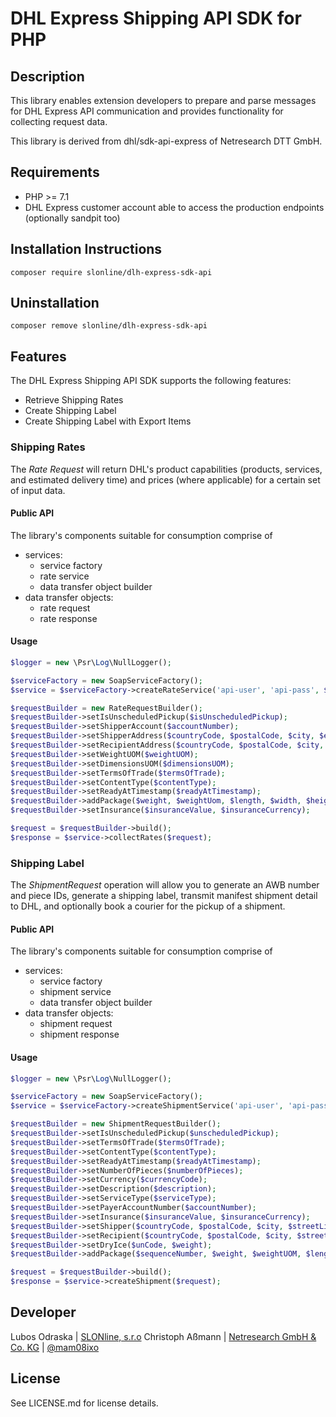 # DHL Express Shipping API SDK for PHP

## Description

This library enables extension developers to prepare and parse messages for
DHL Express API communication and provides functionality for collecting request
data.

This library is derived from dhl/sdk-api-express of Netresearch DTT GmbH.

## Requirements

* PHP >= 7.1
* DHL Express customer account able to access the production endpoints (optionally sandpit too)

## Installation Instructions

```shell
composer require slonline/dlh-express-sdk-api
```

## Uninstallation

```shell
composer remove slonline/dlh-express-sdk-api
```

## Features

The DHL Express Shipping API SDK supports the following features:

* Retrieve Shipping Rates
* Create Shipping Label
* Create Shipping Label with Export Items

### Shipping Rates

The _Rate Request_ will return DHL's product capabilities (products, services,
and estimated delivery time) and prices (where applicable) for a certain set of
input data.

#### Public API

The library's components suitable for consumption comprise of

* services:
  * service factory
  * rate service
  * data transfer object builder
* data transfer objects:
  * rate request
  * rate response

#### Usage

```php
$logger = new \Psr\Log\NullLogger();

$serviceFactory = new SoapServiceFactory();
$service = $serviceFactory->createRateService('api-user', 'api-pass', $logger);

$requestBuilder = new RateRequestBuilder();
$requestBuilder->setIsUnscheduledPickup($isUnscheduledPickup);
$requestBuilder->setShipperAccount($accountNumber);
$requestBuilder->setShipperAddress($countryCode, $postalCode, $city, $etc);
$requestBuilder->setRecipientAddress($countryCode, $postalCode, $city, $etc);
$requestBuilder->setWeightUOM($weightUOM);
$requestBuilder->setDimensionsUOM($dimensionsUOM);
$requestBuilder->setTermsOfTrade($termsOfTrade);
$requestBuilder->setContentType($contentType);
$requestBuilder->setReadyAtTimestamp($readyAtTimestamp);
$requestBuilder->addPackage($weight, $weightUom, $length, $width, $height, $dimensionsUom, $readyAtDate);
$requestBuilder->setInsurance($insuranceValue, $insuranceCurrency);

$request = $requestBuilder->build();
$response = $service->collectRates($request);
```

### Shipping Label

The _ShipmentRequest_ operation will allow you to generate an AWB number and
piece IDs, generate a shipping label, transmit manifest shipment detail to DHL,
and optionally book a courier for the pickup of a shipment.

#### Public API

The library's components suitable for consumption comprise of

* services:
  * service factory
  * shipment service
  * data transfer object builder
* data transfer objects:
  * shipment request
  * shipment response

#### Usage

```php
$logger = new \Psr\Log\NullLogger();

$serviceFactory = new SoapServiceFactory();
$service = $serviceFactory->createShipmentService('api-user', 'api-pass', $logger);

$requestBuilder = new ShipmentRequestBuilder();
$requestBuilder->setIsUnscheduledPickup($unscheduledPickup);
$requestBuilder->setTermsOfTrade($termsOfTrade);
$requestBuilder->setContentType($contentType);
$requestBuilder->setReadyAtTimestamp($readyAtTimestamp);
$requestBuilder->setNumberOfPieces($numberOfPieces);
$requestBuilder->setCurrency($currencyCode);
$requestBuilder->setDescription($description);
$requestBuilder->setServiceType($serviceType);
$requestBuilder->setPayerAccountNumber($accountNumber);
$requestBuilder->setInsurance($insuranceValue, $insuranceCurrency);
$requestBuilder->setShipper($countryCode, $postalCode, $city, $streetLines, $name, $company, $phone);
$requestBuilder->setRecipient($countryCode, $postalCode, $city, $streetLines, $name, $company, $phone);
$requestBuilder->setDryIce($unCode, $weight);
$requestBuilder->addPackage($sequenceNumber, $weight, $weightUOM, $length, $width, $height, $dimensionsUOM, $customerReferences);

$request = $requestBuilder->build();
$response = $service->createShipment($request);
```

## Developer

Lubos Odraska | [SLONline, s.r.o](https://www.slonline.sk)
Christoph Aßmann | [Netresearch GmbH & Co. KG](http://www.netresearch.de/) | [@mam08ixo](https://twitter.com/mam08ixo)

## License

See LICENSE.md for license details.
